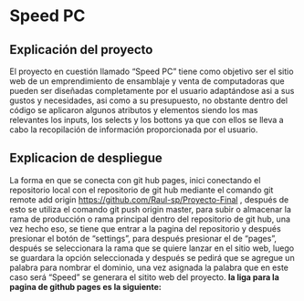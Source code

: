 # Speed PC
## Explicación del proyecto
El proyecto en cuestión llamado “Speed PC” tiene como objetivo ser el sitio web de un emprendimiento de ensamblaje y venta de computadoras que pueden ser diseñadas completamente por el usuario adaptándose asi a sus gustos y necesidades, asi como a su presupuesto, no obstante dentro del código se aplicaron algunos atributos y elementos siendo los mas relevantes los inputs, los selects y los bottons ya que con ellos se lleva a cabo la recopilación de información proporcionada por el usuario.
## Explicacion de despliegue 
La forma en que se conecta con git hub pages, inici conectando el repositorio local con el repositorio de git hub mediante el comando git remote add origin https://github.com/Raul-sp/Proyecto-Final , después de esto se utiliza el comando git  push origin master, para subir o almacenar la rama de producción o rama principal dentro del repositorio de git hub, una vez hecho eso, se tiene que entrar a la pagina del repositorio y después presionar el botón de “settings”, para después presionar el de “pages”, después se seleccionara la rama que se quiere lanzar en el sitio web, luego se guardara la opción seleccionada y después se pedirá que se agregue un palabra para nombrar el dominio, una vez asignada la palabra que en este caso será “Speed” se generara el sitito web del proyecto.
**la liga para la pagina de github pages es la siguiente:**
